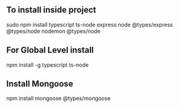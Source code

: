 
## To install inside project

sudo npm install typescript ts-node express node @types/express @types/node nodemon @types/node


## For Global Level install

npm install -g typescript ts-node

## Install Mongoose

npm install mongoose @types/mongoose

